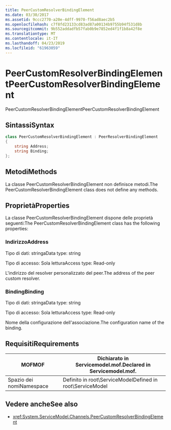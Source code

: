 ```yaml
---
title: PeerCustomResolverBindingElement
ms.date: 03/30/2017
ms.assetid: 9ccc2770-a20e-4dff-9970-f56ad8aec2b5
ms.openlocfilehash: c7f8fd23133cd83ad87a00134b9755b94f531d8b
ms.sourcegitcommit: 9b552addadfb57fab0b9e7852ed4f1f1b8a42f8e
ms.translationtype: MT
ms.contentlocale: it-IT
ms.lasthandoff: 04/23/2019
ms.locfileid: "61963059"
---
```

# <a name="peercustomresolverbindingelement"></a><span data-ttu-id="540b7-102">PeerCustomResolverBindingElement</span><span class="sxs-lookup"><span data-stu-id="540b7-102">PeerCustomResolverBindingElement</span></span>

<span data-ttu-id="540b7-103">PeerCustomResolverBindingElement</span><span class="sxs-lookup"><span data-stu-id="540b7-103">PeerCustomResolverBindingElement</span></span>

## <a name="syntax"></a><span data-ttu-id="540b7-104">Sintassi</span><span class="sxs-lookup"><span data-stu-id="540b7-104">Syntax</span></span>

```csharp
class PeerCustomResolverBindingElement : PeerResolverBindingElement
{
    string Address;
    string Binding;
};
```

## <a name="methods"></a><span data-ttu-id="540b7-105">Metodi</span><span class="sxs-lookup"><span data-stu-id="540b7-105">Methods</span></span>

<span data-ttu-id="540b7-106">La classe PeerCustomResolverBindingElement non definisce metodi.</span><span class="sxs-lookup"><span data-stu-id="540b7-106">The PeerCustomResolverBindingElement class does not define any methods.</span></span>

## <a name="properties"></a><span data-ttu-id="540b7-107">Proprietà</span><span class="sxs-lookup"><span data-stu-id="540b7-107">Properties</span></span>

 <span data-ttu-id="540b7-108">La classe PeerCustomResolverBindingElement dispone delle proprietà seguenti:</span><span class="sxs-lookup"><span data-stu-id="540b7-108">The PeerCustomResolverBindingElement class has the following properties:</span></span>

### <a name="address"></a><span data-ttu-id="540b7-109">Indirizzo</span><span class="sxs-lookup"><span data-stu-id="540b7-109">Address</span></span>

<span data-ttu-id="540b7-110">Tipo di dati: stringa</span><span class="sxs-lookup"><span data-stu-id="540b7-110">Data type: string</span></span>

<span data-ttu-id="540b7-111">Tipo di accesso: Sola lettura</span><span class="sxs-lookup"><span data-stu-id="540b7-111">Access type: Read-only</span></span>

<span data-ttu-id="540b7-112">L'indirizzo del resolver personalizzato del peer.</span><span class="sxs-lookup"><span data-stu-id="540b7-112">The address of the peer custom resolver.</span></span>

### <a name="binding"></a><span data-ttu-id="540b7-113">Binding</span><span class="sxs-lookup"><span data-stu-id="540b7-113">Binding</span></span>

<span data-ttu-id="540b7-114">Tipo di dati: stringa</span><span class="sxs-lookup"><span data-stu-id="540b7-114">Data type: string</span></span>

<span data-ttu-id="540b7-115">Tipo di accesso: Sola lettura</span><span class="sxs-lookup"><span data-stu-id="540b7-115">Access type: Read-only</span></span>

<span data-ttu-id="540b7-116">Nome della configurazione dell'associazione.</span><span class="sxs-lookup"><span data-stu-id="540b7-116">The configuration name of the binding.</span></span>

## <a name="requirements"></a><span data-ttu-id="540b7-117">Requisiti</span><span class="sxs-lookup"><span data-stu-id="540b7-117">Requirements</span></span>

|<span data-ttu-id="540b7-118">MOF</span><span class="sxs-lookup"><span data-stu-id="540b7-118">MOF</span></span>|<span data-ttu-id="540b7-119">Dichiarato in Servicemodel.mof.</span><span class="sxs-lookup"><span data-stu-id="540b7-119">Declared in Servicemodel.mof.</span></span>|
|---------|-----------------------------------|
|<span data-ttu-id="540b7-120">Spazio dei nomi</span><span class="sxs-lookup"><span data-stu-id="540b7-120">Namespace</span></span>|<span data-ttu-id="540b7-121">Definito in root\ServiceModel</span><span class="sxs-lookup"><span data-stu-id="540b7-121">Defined in root\ServiceModel</span></span>|

## <a name="see-also"></a><span data-ttu-id="540b7-122">Vedere anche</span><span class="sxs-lookup"><span data-stu-id="540b7-122">See also</span></span>

- <xref:System.ServiceModel.Channels.PeerCustomResolverBindingElement>
